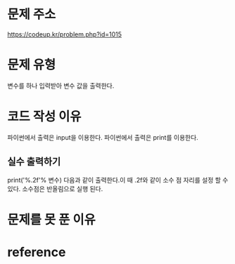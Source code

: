 # 문제 주소
https://codeup.kr/problem.php?id=1015

# 문제 유형
변수를 하나 입력받아 변수 값을 출력한다.

# 코드 작성 이유
파이썬에서 출력은 input을 이용한다.
파이썬에서 출력은 print를 이용한다.
## 실수 출력하기
print('%.2f'% 변수)
다음과 같이 출력한다.이 때 .2f와 같이 소수 점 자리를 설정 할 수있다.
소수점은 반올림으로 실행 된다.

# 문제를 못 푼 이유

# reference